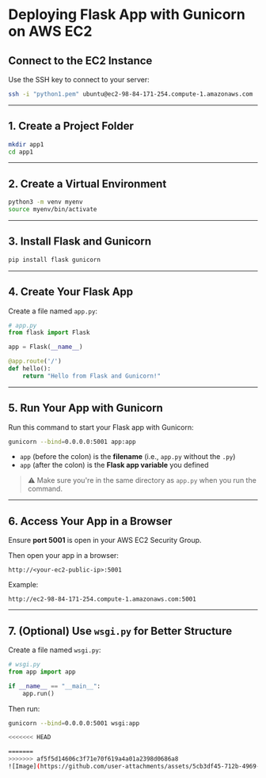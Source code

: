 
# Deploying Flask App with Gunicorn on AWS EC2

## Connect to the EC2 Instance

Use the SSH key to connect to your server:

```bash
ssh -i "python1.pem" ubuntu@ec2-98-84-171-254.compute-1.amazonaws.com
```

---

## 1. Create a Project Folder 

```bash
mkdir app1
cd app1
```

---

## 2. Create a Virtual Environment

```bash
python3 -m venv myenv
source myenv/bin/activate
```

---

## 3. Install Flask and Gunicorn

```bash
pip install flask gunicorn
```

---

## 4. Create Your Flask App

Create a file named `app.py`:

```python
# app.py
from flask import Flask

app = Flask(__name__)

@app.route('/')
def hello():
    return "Hello from Flask and Gunicorn!"
```

---

## 5. Run Your App with Gunicorn

Run this command to start your Flask app with Gunicorn:

```bash
gunicorn --bind=0.0.0.0:5001 app:app
```

- `app` (before the colon) is the **filename** (i.e., `app.py` without the `.py`)
- `app` (after the colon) is the **Flask app variable** you defined

> ⚠️ Make sure you're in the same directory as `app.py` when you run the command.

---

## 6. Access Your App in a Browser

Ensure **port 5001** is open in your AWS EC2 Security Group.

Then open your app in a browser:

```
http://<your-ec2-public-ip>:5001
```

Example:

```
http://ec2-98-84-171-254.compute-1.amazonaws.com:5001
```

---

## 7. (Optional) Use `wsgi.py` for Better Structure

Create a file named `wsgi.py`:

```python
# wsgi.py
from app import app

if __name__ == "__main__":
    app.run()
```

Then run:

```bash
gunicorn --bind=0.0.0.0:5001 wsgi:app

<<<<<<< HEAD

=======
>>>>>>> af5f5d14606c3f71e70f619a4a01a2398d0686a8
![Image](https://github.com/user-attachments/assets/5cb3df45-712b-4969-ac87-7e7b743e2f21)
